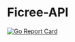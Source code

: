 # Ficree-API
[![Go Report Card](https://goreportcard.com/badge/github.com/fikrimohammad/ficree-api)](https://goreportcard.com/report/github.com/fikrimohammad/ficree-api)
